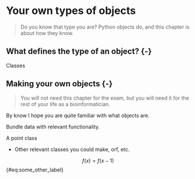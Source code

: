 # Your own types of objects

> Do you know that type you are? Python objects do, and this chapter is about how they know.

## What defines the type of an object? {-}

Classes

## Making your own objects {-}

> You will not need this chapter for the exam, but you will need it for the rest of your life as a bioinformatician.

By know I hope you are quite familiar with what objects are. 

Bundle data with relevant functionality.

A point class

- Other relevant classes you could make, orf, etc.


$$f(x) = f(x-1)$$ {#eq:some_other_label}


